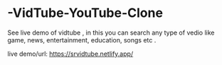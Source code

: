 # -VidTube-YouTube-Clone

See live demo of vidtube , in this you can search any type of vedio like game, news, entertainment, education, songs etc .


live demo/url: https://srvidtube.netlify.app/
